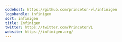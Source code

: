 ```yaml
---
codehost: https://github.com/princeton-vl/infinigen
logohandle: infinigen
sort: infinigen
title: Infinigen
twitter: https://twitter.com/PrincetonVL
website: https://infinigen.org/
---
```

